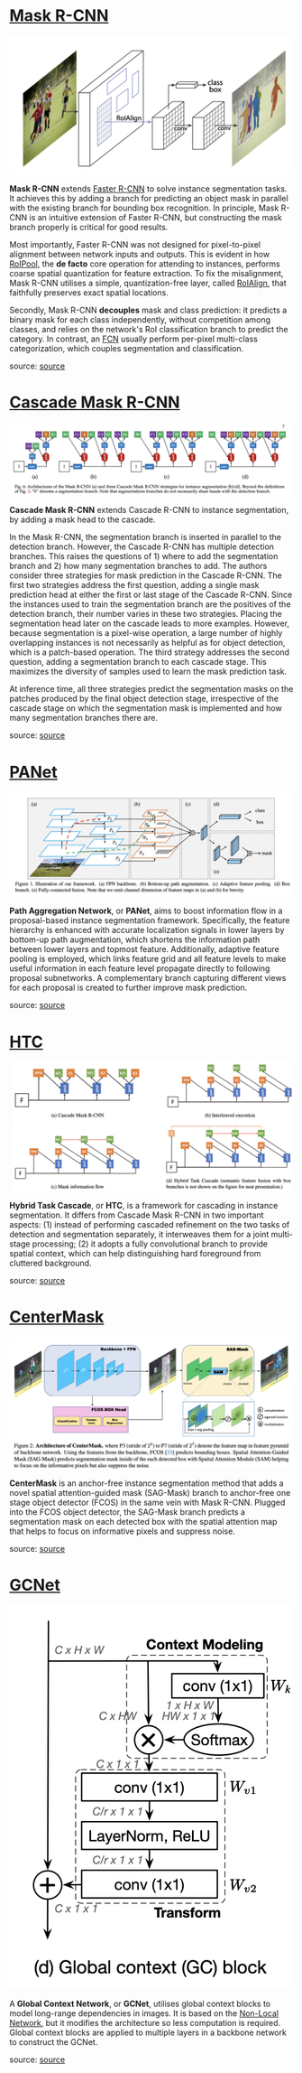 # [Mask R-CNN](https://paperswithcode.com/method/mask-r-cnn)
![](./img/Screen_Shot_2020-05-23_at_7.44.34_PM.png)

**Mask R-CNN** extends [Faster R-CNN](http://paperswithcode.com/method/faster-r-cnn) to solve instance segmentation tasks. It achieves this by adding a branch for predicting an object mask in parallel with the existing branch for bounding box recognition. In principle, Mask R-CNN is an intuitive extension of Faster R-CNN, but constructing the mask branch properly is critical for good results. 

Most importantly, Faster R-CNN was not designed for pixel-to-pixel alignment between network inputs and outputs. This is evident in how [RoIPool](http://paperswithcode.com/method/roi-pooling), the **de facto** core operation for attending to instances, performs coarse spatial quantization for feature extraction. To fix the misalignment, Mask R-CNN utilises a simple, quantization-free layer, called [RoIAlign](http://paperswithcode.com/method/roi-align), that faithfully preserves exact spatial locations. 

Secondly, Mask R-CNN **decouples** mask and class prediction: it predicts a binary mask for each class independently, without competition among classes, and relies on the network's RoI classification branch to predict the category. In contrast, an [FCN](http://paperswithcode.com/method/fcn) usually perform per-pixel multi-class categorization, which couples segmentation and classification.

source: [source](http://arxiv.org/abs/1703.06870v3)
# [Cascade Mask R-CNN](https://paperswithcode.com/method/cascade-mask-r-cnn)
![](./img/Screen_Shot_2020-06-13_at_11.51.41_AM.png)

**Cascade Mask R-CNN** extends Cascade R-CNN to instance segmentation, by adding a
mask head to the cascade.

In the Mask R-CNN, the segmentation branch is inserted in parallel to the detection branch. However, the Cascade R-CNN has multiple detection branches. This raises the questions of 1) where to add the segmentation branch and 2) how many segmentation branches to add. The authors consider three strategies for mask prediction in the Cascade R-CNN. The first two strategies address the first question, adding a single mask prediction head at either the first or last stage of the Cascade R-CNN. Since the instances used to train the segmentation branch are the positives of the detection branch, their number varies in these two strategies. Placing the segmentation head later on the cascade leads to more examples. However, because segmentation is a pixel-wise operation, a large number of highly overlapping instances is not necessarily as helpful as for object detection, which is a patch-based operation. The third strategy addresses the second question, adding a segmentation branch to each
cascade stage. This maximizes the diversity of samples used to learn the mask prediction task. 

At inference time, all three strategies predict the segmentation masks on the patches produced by the final object detection stage, irrespective of the cascade stage on which the segmentation mask is implemented and how many segmentation branches there are.

source: [source](http://arxiv.org/abs/1712.00726v1)
# [PANet](https://paperswithcode.com/method/panet)
![](./img/Screen_Shot_2020-06-14_at_1.45.11_PM_5uZqVAp.png)

**Path Aggregation Network**, or **PANet**, aims to boost information flow in a proposal-based instance segmentation framework. Specifically, the feature hierarchy is enhanced with accurate localization signals in lower layers by bottom-up path augmentation, which shortens the information path between lower layers and topmost feature. Additionally, adaptive feature pooling is employed, which links feature grid and all feature levels to make useful information in each feature level propagate directly to following proposal subnetworks. A complementary branch capturing different views for each proposal is created to further improve mask prediction.

source: [source](http://arxiv.org/abs/1803.01534v4)
# [HTC](https://paperswithcode.com/method/htc)
![](./img/Screen_Shot_2020-06-14_at_4.13.03_PM.png)

**Hybrid Task Cascade**, or **HTC**, is a framework for cascading in instance segmentation. It differs from Cascade Mask R-CNN in two important aspects:  (1) instead of performing cascaded refinement on the two tasks of detection and segmentation separately, it interweaves them for a joint multi-stage processing; (2) it adopts a fully convolutional branch to provide spatial context, which can help distinguishing hard
foreground from cluttered background.

source: [source](http://arxiv.org/abs/1901.07518v2)
# [CenterMask](https://paperswithcode.com/method/centermask)
![](./img/Screen_Shot_2020-06-23_at_2.55.12_PM.png)

**CenterMask** is an anchor-free instance segmentation method that adds a novel spatial attention-guided mask (SAG-Mask) branch to anchor-free one stage object detector (FCOS) in the same vein with Mask R-CNN. Plugged into the FCOS object detector, the SAG-Mask branch predicts a segmentation mask on each detected box with the spatial attention map that helps to focus on informative pixels and suppress noise.

source: [source](https://arxiv.org/abs/1911.06667v6)
# [GCNet](https://paperswithcode.com/method/gcnet)
![](./img/Screen_Shot_2020-06-13_at_7.21.56_PM_nnoCF6Q.png)

A **Global Context Network**, or **GCNet**, utilises global context blocks to model long-range dependencies in images. It is based on the [Non-Local Network](https://paperswithcode.com/method/non-local-block), but it modifies the architecture so less computation is required. Global context blocks are applied to multiple layers in a backbone network to construct the GCNet.

source: [source](http://arxiv.org/abs/1904.11492v1)

